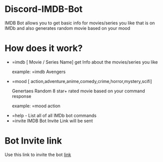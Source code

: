 # Discord-IMDB-Bot
IMDB Bot allows you to get basic info for movies/series you like that is on IMDb and also generates random movie based on your mood
# How does it work?
<ul>
    <li> =imdb [ Movie / Series Name] get Info about the movies/series you like</li>
    <p> example: =imdb Avengers</p>
    <li> =mood [ action,adventure,anime,comedy,crime,horror,mystery,scifi] </li>
    <p> Genertaes Random 8 star+ rated movie based on your command response </p>
    <p> example: =mood action </p>
    <li> =help - List all of all IMDb bot commands </li>
    <li> =invite IMDB Bot Invite Link will be sent </li>
</ul>

# Bot Invite link
<p>Use this link to invite the bot  <a href="https://discord.com/oauth2/authorize?client_id=826940767712444476&permissions=0&scope=bot" rel="nofollow">link</a></p?
